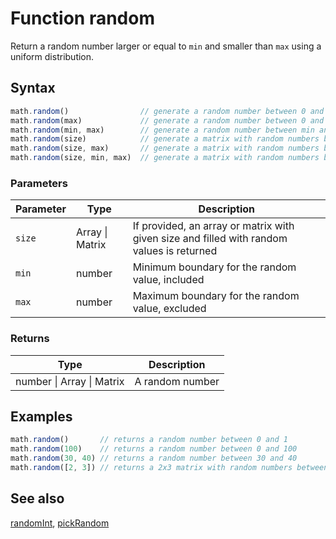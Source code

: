 <!-- Note: This file is automatically generated from source code comments. Changes made in this file will be overridden. -->
# Function random
Return a random number larger or equal to `min` and smaller than `max`
using a uniform distribution.
## Syntax
```js
math.random()                // generate a random number between 0 and 1
math.random(max)             // generate a random number between 0 and max
math.random(min, max)        // generate a random number between min and max
math.random(size)            // generate a matrix with random numbers between 0 and 1
math.random(size, max)       // generate a matrix with random numbers between 0 and max
math.random(size, min, max)  // generate a matrix with random numbers between min and max
```
### Parameters
Parameter | Type | Description
--------- | ---- | -----------
`size` | Array &#124; Matrix | If provided, an array or matrix with given size and filled with random values is returned
`min` | number | Minimum boundary for the random value, included
`max` | number | Maximum boundary for the random value, excluded
### Returns
Type | Description
---- | -----------
number &#124; Array &#124; Matrix | A random number
## Examples
```js
math.random()       // returns a random number between 0 and 1
math.random(100)    // returns a random number between 0 and 100
math.random(30, 40) // returns a random number between 30 and 40
math.random([2, 3]) // returns a 2x3 matrix with random numbers between 0 and 1
```
## See also
[randomInt](randomInt.md),
[pickRandom](pickRandom.md)
